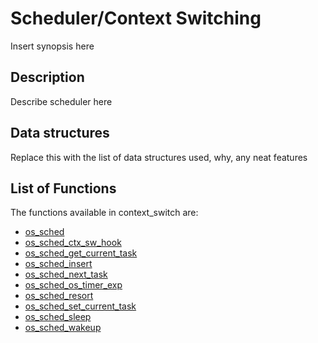 # Scheduler/Context Switching


Insert synopsis here


## Description

Describe scheduler here

## Data structures

Replace this with the list of data structures used, why, any neat features

## List of Functions


The functions available in context_switch are:

* [os_sched](os_sched.md)
* [os_sched_ctx_sw_hook](os_sched_ctx_sw_hook.md)
* [os_sched_get_current_task](os_sched_get_current_task.md)
* [os_sched_insert](os_sched_insert.md)
* [os_sched_next_task](os_sched_next_task.md)
* [os_sched_os_timer_exp](os_sched_os_timer_exp.md)
* [os_sched_resort](os_sched_resort.md)
* [os_sched_set_current_task](os_sched_set_current_task.md)
* [os_sched_sleep](os_sched_sleep.md)
* [os_sched_wakeup](os_sched_wakeup.md)
